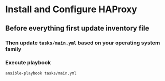 # Install and Configure HAProxy

## Before everything first update inventory file

### Then update `tasks/main.yml` based on your operating system family

### Execute playbook

```bash
ansible-playbook tasks/main.yml
```
